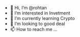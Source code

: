 - 👋 Hi, I’m @rohtan
- 👀 I’m interested in Invetment
- 🌱 I’m currently learning Crypto
- 💞️ I’m looking to good deal
- 📫 How to reach me ...

<!---
rohtan/rohtan is a ✨ special ✨ repository because its `README.md` (this file) appears on your GitHub profile.
You can click the Preview link to take a look at your changes.
--->

